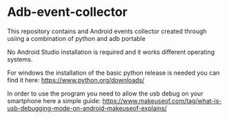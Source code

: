 # Adb-event-collector
This repository contains and Android events collector created through usiing a combination of python and adb portable

No Android Studio installation is required and it works different operating systems.

For windows the installation of the basic python release is needed you can find it here: https://www.python.org/downloads/

In order to use the program you need to allow the usb debug on your smartphone here a simple guide: https://www.makeuseof.com/tag/what-is-usb-debugging-mode-on-android-makeuseof-explains/
